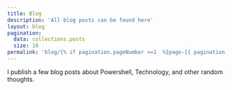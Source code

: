 ```yaml
---
title: Blog
description: 'All blog posts can be found here'
layout: blog
pagination:
  data: collections.posts
  size: 10
permalink: 'blog/{% if pagination.pageNumber >=1  %}page-{{ pagination.pageNumber + 1 }}/{% endif %}index.html'
---
```


I publish a few blog posts about Powershell, Technology, and other random thoughts.
